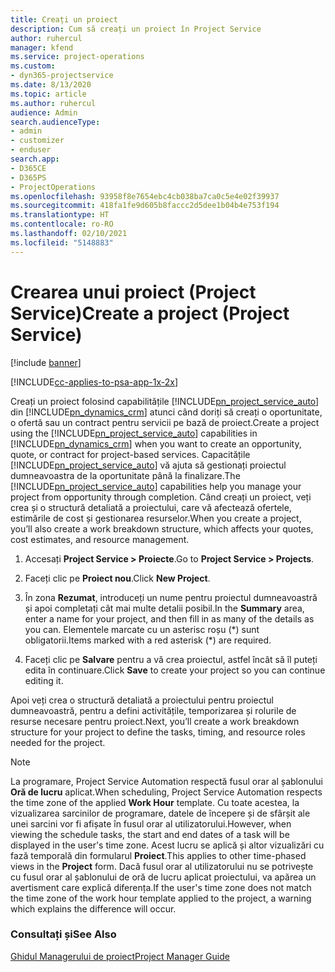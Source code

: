 ```yaml
---
title: Creați un proiect
description: Cum să creați un proiect în Project Service
author: ruhercul
manager: kfend
ms.service: project-operations
ms.custom:
- dyn365-projectservice
ms.date: 8/13/2020
ms.topic: article
ms.author: ruhercul
audience: Admin
search.audienceType:
- admin
- customizer
- enduser
search.app:
- D365CE
- D365PS
- ProjectOperations
ms.openlocfilehash: 93958f8e7654ebc4cb038ba7ca0c5e4e02f39937
ms.sourcegitcommit: 418fa1fe9d605b8faccc2d5dee1b04b4e753f194
ms.translationtype: HT
ms.contentlocale: ro-RO
ms.lasthandoff: 02/10/2021
ms.locfileid: "5148883"
---
```

# <a name="create-a-project-project-service"></a><span data-ttu-id="24e6d-103">Crearea unui proiect (Project Service)</span><span class="sxs-lookup"><span data-stu-id="24e6d-103">Create a project (Project Service)</span></span>

[!include [banner](../includes/psa-now-project-operations.md)]

[!INCLUDE[cc-applies-to-psa-app-1x-2x](../includes/cc-applies-to-psa-app-1x-2x.md)]

<span data-ttu-id="24e6d-104">Creați un proiect folosind capabilitățile [!INCLUDE[pn_project_service_auto](../includes/pn-project-service-auto.md)] din [!INCLUDE[pn_dynamics_crm](../includes/pn-dynamics-crm.md)] atunci când doriți să creați o oportunitate, o ofertă sau un contract pentru servicii pe bază de proiect.</span><span class="sxs-lookup"><span data-stu-id="24e6d-104">Create a project using the [!INCLUDE[pn_project_service_auto](../includes/pn-project-service-auto.md)] capabilities in [!INCLUDE[pn_dynamics_crm](../includes/pn-dynamics-crm.md)] when you want to create an opportunity, quote, or contract for project-based services.</span></span> <span data-ttu-id="24e6d-105">Capacitățile [!INCLUDE[pn_project_service_auto](../includes/pn-project-service-auto.md)] vă ajuta să gestionați proiectul dumneavoastra de la oportunitate până la finalizare.</span><span class="sxs-lookup"><span data-stu-id="24e6d-105">The [!INCLUDE[pn_project_service_auto](../includes/pn-project-service-auto.md)] capabilities help you manage your project from opportunity through completion.</span></span> <span data-ttu-id="24e6d-106">Când creați un proiect, veți crea și o structură detaliată a proiectului, care vă afectează ofertele, estimările de cost și gestionarea resurselor.</span><span class="sxs-lookup"><span data-stu-id="24e6d-106">When you create a project, you’ll also create a work breakdown structure, which affects your quotes, cost estimates, and resource management.</span></span>  
  
1.  <span data-ttu-id="24e6d-107">Accesați **Project Service > Proiecte**.</span><span class="sxs-lookup"><span data-stu-id="24e6d-107">Go to **Project Service > Projects**.</span></span>  
  
2.  <span data-ttu-id="24e6d-108">Faceți clic pe **Proiect nou**.</span><span class="sxs-lookup"><span data-stu-id="24e6d-108">Click **New Project**.</span></span>  
  
3.  <span data-ttu-id="24e6d-109">În zona **Rezumat**, introduceți un nume pentru proiectul dumneavoastră și apoi completați cât mai multe detalii posibil.</span><span class="sxs-lookup"><span data-stu-id="24e6d-109">In the **Summary** area, enter a name for your project, and then fill in as many of the details as you can.</span></span> <span data-ttu-id="24e6d-110">Elementele marcate cu un asterisc roșu (\*) sunt obligatorii.</span><span class="sxs-lookup"><span data-stu-id="24e6d-110">Items marked with a red asterisk (\*) are required.</span></span>  
  
4.  <span data-ttu-id="24e6d-111">Faceți clic pe **Salvare** pentru a vă crea proiectul, astfel încât să îl puteți edita în continuare.</span><span class="sxs-lookup"><span data-stu-id="24e6d-111">Click **Save** to create your project so you can continue editing it.</span></span>  
  
<span data-ttu-id="24e6d-112">Apoi veți crea o structură detaliată a proiectului pentru proiectul dumneavoastră, pentru a defini activitățile, temporizarea și rolurile de resurse necesare pentru proiect.</span><span class="sxs-lookup"><span data-stu-id="24e6d-112">Next, you’ll create a work breakdown structure for your project to define the tasks, timing, and resource roles needed for the project.</span></span>  

> [!NOTE]
> <span data-ttu-id="24e6d-113">La programare, Project Service Automation respectă fusul orar al șablonului **Oră de lucru** aplicat.</span><span class="sxs-lookup"><span data-stu-id="24e6d-113">When scheduling, Project Service Automation respects the time zone of the applied **Work Hour** template.</span></span> <span data-ttu-id="24e6d-114">Cu toate acestea, la vizualizarea sarcinilor de programare, datele de începere și de sfârșit ale unei sarcini vor fi afișate în fusul orar al utilizatorului.</span><span class="sxs-lookup"><span data-stu-id="24e6d-114">However, when viewing the schedule tasks, the start and end dates of a task will be displayed in the user's time zone.</span></span> <span data-ttu-id="24e6d-115">Acest lucru se aplică și altor vizualizări cu fază temporală din formularul **Proiect**.</span><span class="sxs-lookup"><span data-stu-id="24e6d-115">This applies to other time-phased views in the **Project** form.</span></span> <span data-ttu-id="24e6d-116">Dacă fusul orar al utilizatorului nu se potrivește cu fusul orar al șablonului de oră de lucru aplicat proiectului, va apărea un avertisment care explică diferența.</span><span class="sxs-lookup"><span data-stu-id="24e6d-116">If the user's time zone does not match the time zone of the work hour template applied to the project, a warning which explains the difference will occur.</span></span> 
  
### <a name="see-also"></a><span data-ttu-id="24e6d-117">Consultați și</span><span class="sxs-lookup"><span data-stu-id="24e6d-117">See Also</span></span>  
 [<span data-ttu-id="24e6d-118">Ghidul Managerului de proiect</span><span class="sxs-lookup"><span data-stu-id="24e6d-118">Project Manager Guide</span></span>](../psa/project-manager-guide.md)
